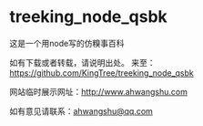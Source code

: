 # treeking_node_qsbk
这是一个用node写的仿糗事百科

如有下载或者转载，请说明出处。
来至：https://github.com/KingTree/treeking_node_qsbk

网站临时展示网址：http://www.ahwangshu.com

如有意见请联系：ahwangshu@qq.com




